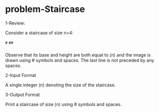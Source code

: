 # problem-Staircase

1-Review:

Consider a staircase of size n=4:

`#`
`##`

###

Observe that its base and height are both equal to (n) and the image is drawn using # symbols and spaces. The last line is not preceded by any spaces.

2-Input Format

A single integer (n) denoting the size of the staircase.

3-Output Format

Print a staircase of size (n) using # symbols and spaces.
